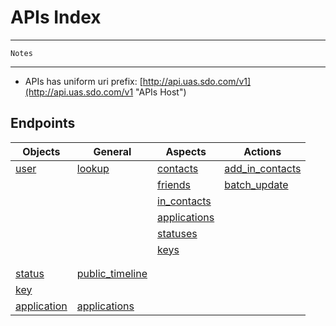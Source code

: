 # APIs Index #

---    

	Notes  
	
---  

* APIs has uniform uri prefix: [http://api.uas.sdo.com/v1](http://api.uas.sdo.com/v1 "APIs Host")

 
## Endpoints ##


Objects          |       General   |  Aspects      |   Actions   
-----------------|-----------------|---------------|-------------
 [user]          |    [lookup]     |   [contacts]            |  [add_in_contacts]       
 		         |                 |   [friends]             |  [batch_update]           
 		         |                 |   [in_contacts]         |  
    	         |                 |   [applications]        |  
    	         |                 |   [statuses][user_status]                   |
    	         |                 |   [keys]                |
    	         |                 |                         |
    	         |                 |                         |
 [status]        |[public_timeline]|      
 [key]           |                 |         
 [application]   |[applications]   |   




[user]: user.md "user"  
[lookup]: lookup.md "lookup"  
[contacts]: user_contacts.md "user contacts"
[friends]: user_friends.md "user friends"
[in_contacts]: user_in_contacts.md "user in_contacts"
[applications]: user_applications.md "user used applications"  
[user_status]: user_statuses.md "user statuses"  
[keys]: user_keys.md "user stored keys"  
[update_status]: user_update_status.md "user update status"  
[store_data_by_key]: user_store_data_by_key.md "user store data by key"  
[add_in_contacts]: user_add_in_contacts.md "user add in contacts"  
[batch_update]: user_batch_update.md "users batch update"

[status]: status.md "status"    
[public_timeline]: public_timeline.md "public timeline"
[key]: key.md "key-value" 
[application]: application.md "application"  

